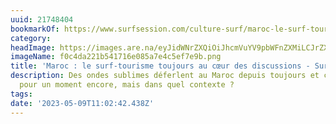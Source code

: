```yaml
---
uuid: 21748404
bookmarkOf: https://www.surfsession.com/culture-surf/maroc-le-surf-tourisme-toujours-au-coeur-des-discussions-2/
category: 
headImage: https://images.are.na/eyJidWNrZXQiOiJhcmVuYV9pbWFnZXMiLCJrZXkiOiIyMTc0ODQwNC9vcmlnaW5hbF9mMGM0ZGEyMjFiNTQxNzE2ZTA4NWE3ZTRjNWVmN2U5Yi5wbmciLCJlZGl0cyI6eyJyZXNpemUiOnsid2lkdGgiOjEyMDAsImhlaWdodCI6MTIwMCwiZml0IjoiaW5zaWRlIiwid2l0aG91dEVubGFyZ2VtZW50Ijp0cnVlfSwid2VicCI6eyJxdWFsaXR5Ijo5MH0sImpwZWciOnsicXVhbGl0eSI6OTB9LCJyb3RhdGUiOm51bGx9fQ==?bc=0
imageName: f0c4da221b541716e085a7e4c5ef7e9b.png
title: 'Maroc : le surf-tourisme toujours au cœur des discussions - Surf Session Magazine'
description: Des ondes sublimes déferlent au Maroc depuis toujours et continueront
  pour un moment encore, mais dans quel contexte ?
tags: 
date: '2023-05-09T11:02:42.438Z'
---
```

